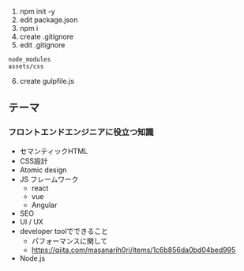 1. npm init -y
2. edit package.json
3. npm i
4. create .gitignore
5. edit .gitignore
```
node_modules
assets/css
```
6. create gulpfile.js

## テーマ
### フロントエンドエンジニアに役立つ知識
   - セマンティックHTML
   - CSS設計
   - Atomic design
   - JS フレームワーク
     - react
     - vue
     - Angular
   - SEO
   - UI / UX
   - developer toolでできること
     - パフォーマンスに関して
     - https://qiita.com/masanarih0ri/items/1c6b856da0bd04bed995
   - Node.js